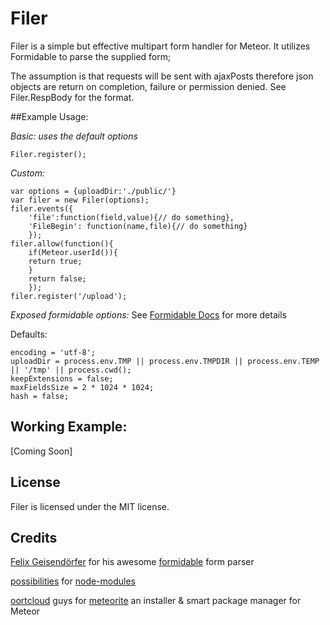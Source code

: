 # Filer

Filer is a simple but effective multipart form handler for Meteor.
It utilizes Formidable to parse the supplied form;

The assumption is that requests will be sent with ajaxPosts therefore json
objects are return on completion, failure or permission denied.
See Filer.RespBody for the format.

##Example Usage:

*Basic: uses the default options*

    Filer.register();

*Custom:*

    var options = {uploadDir:'./public/'}
    var filer = new Filer(options);
    filer.events({
        'file':function(field,value){// do something},
        'FileBegin': function(name,file){// do something}
        });
    filer.allow(function(){
        if(Meteor.userId()){
        return true;
        }
        return false;
        });
    filer.register('/upload');

*Exposed formidable options:* See [Formidable Docs](https://github.com/felixge/node-formidable/blob/master/Readme.md#formidableincomingform)
for more details

Defaults:

    encoding = 'utf-8';
    uploadDir = process.env.TMP || process.env.TMPDIR || process.env.TEMP || '/tmp' || process.cwd();
    keepExtensions = false;
    maxFieldsSize = 2 * 1024 * 1024;
    hash = false;

## Working Example:

[Coming Soon]


## License

Filer is licensed under the MIT license.

## Credits

[Felix Geisendörfer](http://twitter.com/felixge) for his awesome
[formidable](https://github.com/felixge/node-formidable) form parser

[possibilities](https://github.com/possibilities) for
[node-modules](https://github.com/possibilities/meteor-node-modules)

[oortcloud](https://github.com/oortcloud) guys for
[meteorite](https://github.com/oortcloud/meteorite) an installer & smart package
manager for Meteor

